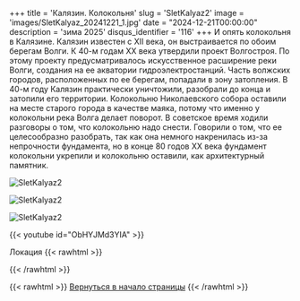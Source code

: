 +++
title = 'Калязин. Колокольня'
slug = 'SletKalyaz2'
image = 'images/SletKalyaz_20241221_1.jpg'
date = "2024-12-21T00:00:00"
description = 'зима 2025'
disqus_identifier = '116'
+++
И опять колокольня в Калязине.
Калязин известен с XII века, он выстраивается по обоим берегам Волги. К 40-м годам XX века утвердили проект Волгостроя. По этому проекту предусматривалось искусственное расширение реки Волги, создания на ее акватории гидроэлектростанций.
Часть волжских городов, расположенных по ее берегам, попадали в зону затопления.
В 40-м году Калязин практически уничтожили, разобрали до конца и затопили его территории. Колокольню Николаевского собора оставили на месте старого города в качестве маяка, потому что именно у колокольни река Волга делает поворот.
В советское время ходили разговоры о том, что колокольню надо снести. Говорили о том, что ее целесообразно разобрать, так как она немного накренилась из-за непрочности фундамента, но в конце 80 годов XX века фундамент колокольни укрепили и колокольню оставили, как архитектурный памятник. 

![SletKalyaz2](/images/SletKalyaz_20241221_2.jpg)

![SletKalyaz2](/images/SletKalyaz_20241221_3.jpg)

![SletKalyaz2](/images/SletKalyaz_20241221_4.jpg)


{{< youtube id="ObHYJMd3YIA" >}}

Локация
{{< rawhtml >}}
<script type="text/javascript" charset="utf-8" async src="https://api-maps.yandex.ru/services/constructor/1.0/js/?um=constructor%3A60f62f4b785cf9de8e412fa84320388941d5a156c2ecfe7235a7384c43fa1ff1&amp;width=500&amp;height=400&amp;lang=ru_RU&amp;scroll=true"></script>
{{< /rawhtml >}}

{{< rawhtml >}}
<a href="#">Вернуться в начало страницы</a>
{{< /rawhtml >}}
